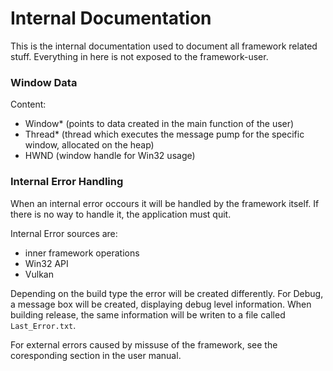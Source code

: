 # Internal Documentation
This is the internal documentation used to document all framework related stuff. Everything in here is not
exposed to the framework-user.

### Window Data
Content:
- Window* (points to data created in the main function of the user)
- Thread* (thread which executes the message pump for the specific window, allocated on the heap)
- HWND (window handle for Win32 usage)

### Internal Error Handling
When an internal error occours it will be handled by the framework itself. If there is no way to handle it, the
application must quit.

Internal Error sources are:
- inner framework operations
- Win32 API
- Vulkan

Depending on the build type the error will be created differently. For Debug, a message box will be created,
displaying debug level information. When building release, the same information will be writen to a file
called `Last_Error.txt`.

For external errors caused by missuse of the framework, see the coresponding section in the user manual.